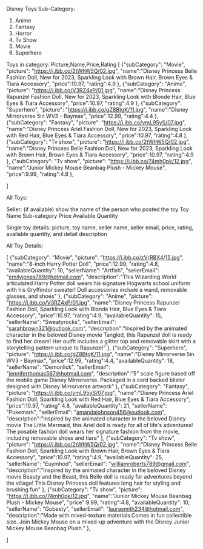 Disney Toys Sub-Category:

1. Anime
2. Fantasy
3. Horror
4. Tv Show
5. Movie
6. Superhero

Toys in category: Picture,Name,Price,Rating
[
{"subCategory": "Movie",
"picture": "https://i.ibb.co/2tWhW5Q/02.jpg",
"name":"Disney Princess Belle Fashion Doll, New for 2023, Sparkling Look with Brown Hair, Brown Eyes & Tiara Accessory",
"price":10.97,
"rating":4.9
},
{"subCategory": "Anime",
"picture": "https://i.ibb.co/V3RZ4xP/01.jpg",
"name":"Disney Princess Rapunzel Fashion Doll, New for 2023, Sparkling Look with Blonde Hair, Blue Eyes & Tiara Accessory",
"price":10.97,
"rating":4.9
},
{"subCategory": "Superhero",
"picture": "https://i.ibb.co/gZ8BtgK/11.jpg",
"name":"Disney Mirrorverse 5in WV3 - Baymax",
"price":12.99,
"rating":4.4
},
{"subCategory": "Fantasy",
"picture": "https://i.ibb.co/vmL95yS/07.jpg",
"name":"Disney Princess Ariel Fashion Doll, New for 2023, Sparkling Look with Red Hair, Blue Eyes & Tiara Accessory",
"price":10.97,
"rating":4.8
},
{"subCategory": "Tv show",
"picture": "https://i.ibb.co/2tWhW5Q/02.jpg",
"name":"Disney Princess Belle Fashion Doll, New for 2023, Sparkling Look with Brown Hair, Brown Eyes & Tiara Accessory",
"price":10.97,
"rating":4.9
},
{"subCategory": "Tv show",
"picture": "https://i.ibb.co/74mh0pk/12.jpg",
"name":"Junior Mickey Mouse Beanbag Plush - Mickey Mouse",
"price":9.99,
"rating":4.8
},

]

All Toys:

Seller: (if available) show the name of the person who posted the toy
Toy Name
Sub-category
Price
Available Quantity

Single toy details:
picture,
toy name,
seller name,
seller email,
price,
rating,
available quantity, and
detail description

All Toy Details:

[
{"subCategory": "Movie",
"picture": "https://i.ibb.co/zVrRBX4/15.jpg",
"name":"8-inch Harry Potter Doll",
"price":12.99,
"rating":4.8,
"availableQuantity": 10,
"sellerName": "Artfish",
"sellerEmail": "emilyjones789@hotmail.com",
"description":"This Wizarding World articulated Harry Potter doll wears his signature Hogwarts school uniform with his Gryffindor sweater! Doll accessories include a wand, removable glasses, and shoes"
},
{"subCategory": "Anime",
"picture": "https://i.ibb.co/V3RZ4xP/01.jpg",
"name":"Disney Princess Rapunzel Fashion Doll, Sparkling Look with Blonde Hair, Blue Eyes & Tiara Accessory",
"price":10.97,
"rating":4.9,
"availableQuantity": 15,
"sellerName": "Sweatyrocks",
"sellerEmail": "sarahbrown321@outlook.com",
"description":"Inspired by the animated character in the beloved Disney movie Tangled, this Rapunzel doll is ready to find her dream! Her outfit includes a glitter top and removable skirt with a storytelling pattern unique to Rapunzel"
},
{"subCategory": "Superhero",
"picture": "https://i.ibb.co/gZ8BtgK/11.jpg",
"name":"Disney Mirrorverse 5in WV3 - Baymax",
"price":12.99,
"rating":4.4,
"availableQuantity": 18,
"sellerName": "Demonlick",
"sellerEmail": "jenniferthomas567@hotmail.com",
"description":"5” scale figure based off the mobile game Disney Mirrorverse. Packaged in a card backed blister designed with Disney Mirrorverse artwork"
},
{"subCategory": "Fantasy",
"picture": "https://i.ibb.co/vmL95yS/07.jpg",
"name":"Disney Princess Ariel Fashion Doll, Sparkling Look with Red Hair, Blue Eyes & Tiara Accessory",
"price":10.97,
"rating":4.8,
"availableQuantity": 21,
"sellerName": "Pukemark",
"sellerEmail": "amandajohnson456@outlook.com",
"description":"Inspired by the animated character in the beloved Disney movie The Little Mermaid, this Ariel doll is ready for all of life's adventures! The posable fashion doll wears her signature fashion from the movie, including removable shoes and tiara"
},
{"subCategory": "Tv show",
"picture": "https://i.ibb.co/2tWhW5Q/02.jpg",
"name":"Disney Princess Belle Fashion Doll, Sparkling Look with Brown Hair, Brown Eyes & Tiara Accessory",
"price":10.97,
"rating":4.9,
"availableQuantity": 25,
"sellerName": "Euymhod",
"sellerEmail": "williamroberts789@gmail.com",
"description":"Inspired by the animated character in the beloved Disney movie Beauty and the Beast, this Belle doll is ready for adventures beyond the village! This Disney Princess doll features long hair for styling and brushing fun"
},
{"subCategory": "Tv show",
"picture": "https://i.ibb.co/74mh0pk/12.jpg",
"name":"Junior Mickey Mouse Beanbag Plush - Mickey Mouse",
"price":9.99,
"rating":4.8,
"availableQuantity": 10,
"sellerName": "Gobesty",
"sellerEmail": "laurasmith234@hotmail.com",
"description":"Made with mixed-texture materials.Comes in fun collectible size. Join Mickey Mouse on a mixed-up adventure with the Disney Junior Mickey Mouse Beanbag Plush."
},

]

